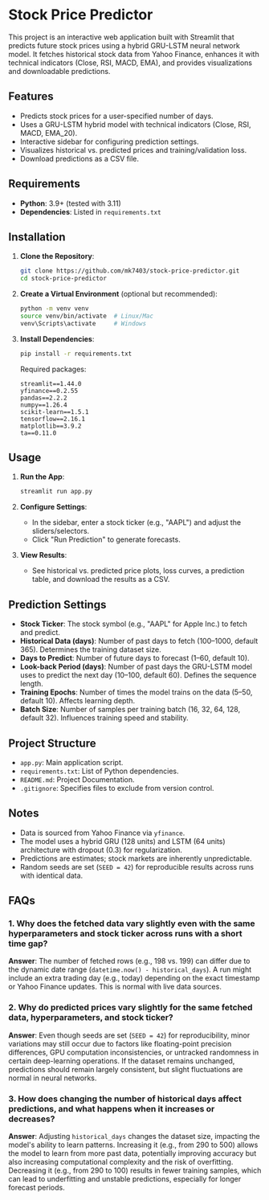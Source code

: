 # Stock Price Predictor

This project is an interactive web application built with Streamlit that predicts future stock prices using a hybrid GRU-LSTM neural network model. It fetches historical stock data from Yahoo Finance, enhances it with technical indicators (Close, RSI, MACD, EMA), and provides visualizations and downloadable predictions.

## Features
- Predicts stock prices for a user-specified number of days.
- Uses a GRU-LSTM hybrid model with technical indicators (Close, RSI, MACD, EMA_20).
- Interactive sidebar for configuring prediction settings.
- Visualizes historical vs. predicted prices and training/validation loss.
- Download predictions as a CSV file.

## Requirements
- **Python**: 3.9+ (tested with 3.11)
- **Dependencies**: Listed in `requirements.txt`

## Installation
1. **Clone the Repository**:
   ```bash
   git clone https://github.com/mk7403/stock-price-predictor.git
   cd stock-price-predictor
   ```

2. **Create a Virtual Environment** (optional but recommended):
   ```bash
   python -m venv venv
   source venv/bin/activate  # Linux/Mac
   venv\Scripts\activate     # Windows
   ```

3. **Install Dependencies**:
   ```bash
   pip install -r requirements.txt
   ```
   Required packages:
   ```
   streamlit==1.44.0
   yfinance==0.2.55
   pandas==2.2.2
   numpy==1.26.4
   scikit-learn==1.5.1
   tensorflow==2.16.1
   matplotlib==3.9.2
   ta==0.11.0
   ```

## Usage
1. **Run the App**:
   ```bash
   streamlit run app.py
   ```

2. **Configure Settings**:
   - In the sidebar, enter a stock ticker (e.g., "AAPL") and adjust the sliders/selectors.
   - Click "Run Prediction" to generate forecasts.

3. **View Results**:
   - See historical vs. predicted price plots, loss curves, a prediction table, and download the results as a CSV.

## Prediction Settings
- **Stock Ticker**: The stock symbol (e.g., "AAPL" for Apple Inc.) to fetch and predict.
- **Historical Data (days)**: Number of past days to fetch (100–1000, default 365). Determines the training dataset size.
- **Days to Predict**: Number of future days to forecast (1–60, default 10).
- **Look-back Period (days)**: Number of past days the GRU-LSTM model uses to predict the next day (10–100, default 60). Defines the sequence length.
- **Training Epochs**: Number of times the model trains on the data (5–50, default 10). Affects learning depth.
- **Batch Size**: Number of samples per training batch (16, 32, 64, 128, default 32). Influences training speed and stability.

## Project Structure
- `app.py`: Main application script.
- `requirements.txt`: List of Python dependencies.
- `README.md`: Project Documentation.
- `.gitignore`: Specifies files to exclude from version control.

## Notes
- Data is sourced from Yahoo Finance via `yfinance`.
- The model uses a hybrid GRU (128 units) and LSTM (64 units) architecture with dropout (0.3) for regularization.
- Predictions are estimates; stock markets are inherently unpredictable.
- Random seeds are set (`SEED = 42`) for reproducible results across runs with identical data.

## FAQs

### 1. Why does the fetched data vary slightly even with the same hyperparameters and stock ticker across runs with a short time gap?
**Answer**: The number of fetched rows (e.g., 198 vs. 199) can differ due to the dynamic date range (`datetime.now() - historical_days`). A run might include an extra trading day (e.g., today) depending on the exact timestamp or Yahoo Finance updates. This is normal with live data sources.

### 2. Why do predicted prices vary slightly for the same fetched data, hyperparameters, and stock ticker?
**Answer**: Even though seeds are set (`SEED = 42`) for reproducibility, minor variations may still occur due to factors like floating-point precision differences, GPU computation inconsistencies, or untracked randomness in certain deep-learning operations. If the dataset remains unchanged, predictions should remain largely consistent, but slight fluctuations are normal in neural networks.

### 3. How does changing the number of historical days affect predictions, and what happens when it increases or decreases?
**Answer**: Adjusting `historical_days` changes the dataset size, impacting the model's ability to learn patterns. Increasing it (e.g., from 290 to 500) allows the model to learn from more past data, potentially improving accuracy but also increasing computational complexity and the risk of overfitting. Decreasing it (e.g., from 290 to 100) results in fewer training samples, which can lead to underfitting and unstable predictions, especially for longer forecast periods.
